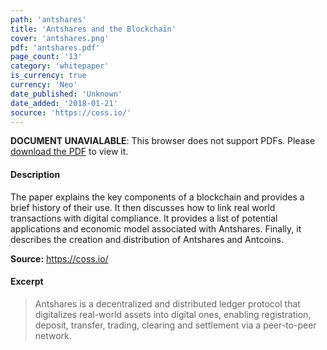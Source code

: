 ```yaml
---
path: 'antshares'
title: 'Antshares and the Blockchain'
cover: 'antshares.png'
pdf: 'antshares.pdf'
page_count: '13'
category: 'whitepaper'
is_currency: true
currency: 'Neo'
date_published: 'Unknown'
date_added: '2018-01-21'
socurce: 'https://coss.io/'
---
```


<object class="pdf_embed" data="/pdf/antshares.pdf" type="application/pdf" width="100%" height="100%">
   <p><b>DOCUMENT UNAVIALABLE</b>: This browser does not support PDFs. Please <a href="/pdf/antshares.pdf">download the PDF</a> to view it.</p>
</object>

#### Description
The paper explains the key components of a blockchain and provides a brief history of their use. It then discusses how to link real world transactions with digital compliance. It provides a list of potential applications and economic model associated with Antshares. Finally, it describes the creation and distribution of Antshares and Antcoins.

**Source:** https://coss.io/

#### Excerpt
> Antshares is a decentralized and distributed ledger protocol that digitalizes real-world assets into digital ones, enabling registration, deposit, transfer, trading, clearing and settlement via a peer-to-peer network.

